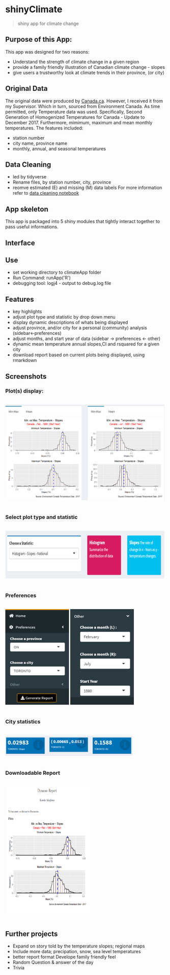# shinyClimate

> shiny app for climate change 



## Purpose of this App:
This app was designed for two reasons:
- Understand the strength of climate change in a given region 
- provide a family friendly illustration of Canadian climate change - slopes
- give users a trustworthy look at climate trends in their province, (or city)



## Original Data
The original data were produced by [Canada.ca](https://www.canada.ca/en/environment-climate-change/services/climate-change/canadian-centre-climate-services/display-download.html). However, I received it from my Supervisor. Which in turn, sourced from Environment Canada.
As time permitted, only Temperature data was used. Specifically, Second Generation of Homogenized Temperatures for Canada - Update to December 2017. Furthermore, mimimum, maximum and mean monthly temperatures. 
The features included:
- station number 
- city name, province name 
- monthly, annual, and seasonal temperatures


## Data Cleaning 
- led by tidyverse 
- Rename files, by station number, city, province  
- reomve estimated (E) and missing (M) data labels
For more information refer to [data cleaning notebook](data_cleaning.ipynb)

 

## App skeleton
This app is packaged into 5 shiny modules that tightly interact together to pass useful informations. 

## Interface

## Use 
- set working directory to climateApp folder
- Run Command: runApp('R') 
- debugging tool: logj4 - output to debug.log file  

## Features 
- key highlights 
- adjust plot type and statistic by drop down menu
- display dynamic descriptions of whats being displayed 
- adjust province, and/or city for a personal (community) analysis (sidebar<-preferences)
- adjust months, and start year of data (sidebar -> preferences <- other)
- dynamic mean temperature annual slopes,CI and rsquared for a given city 
- download report based on current plots being displayed, using rmarkdown



## Screenshots
### Plot(s) display: 

<br>
<img src="man/figures/month_month.PNG" height = "300" width = "500">
<br>
<br>

### Select plot type and statistic 


<br>
<img src="man/figures/plot_stat_description.PNG" height = "150" width = "500">
<br>
<br>


### Preferences 
<br>
<img src="man/figures/sidebar.PNG" height = '300' width = '200'>

<img src="man/figures/other_expanded.PNG" height = '300' width = '200'>
<br>
<br>

### City statistics 
<br>
<img src="man/figures/city_stats.PNG" width="400">
<br>
<br>

### Downloadable Report 
<br>
<img src="man/figures/example_report.PNG" height = "400" width = "275">
<br>
<br>
 
## Further projects
- Expand on story told by the temperature slopes; regional maps
- Include more data; precipation, snow, sea level temperatures
- better report format
Develope family friendly feel
- Random Question & answer of the day
- Trivia 

